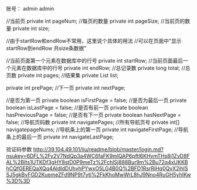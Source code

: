 账号： admin  admin



//当前页
private int pageNum;
//每页的数量
private int pageSize;
//当前页的数量
private int size;

//由于startRow和endRow不常用，这里说个具体的用法
//可以在页面中"显示startRow到endRow 共size条数据"

//当前页面第一个元素在数据库中的行号
private int startRow;
//当前页面最后一个元素在数据库中的行号
private int endRow;
//总记录数
private long total;
//总页数
private int pages;
//结果集
private List<T> list;

private int prePage;
//下一页
private int nextPage;

//是否为第一页
private boolean isFirstPage = false;
//是否为最后一页
private boolean isLastPage = false;
//是否有前一页
private boolean hasPreviousPage = false;
//是否有下一页
private boolean hasNextPage = false;
//导航页码数
private int navigatePages;
//所有导航页号
private int[] navigatepageNums;
//导航条上的第一页
private int navigateFirstPage;
//导航条上的最后一页
private int navigateLastPage;



验证码参数
http://39.104.49.101/liu/readme/blob/master/login.md?nsukey=6DFL%2Fy2V7NdQp3a4WC6faFK9mlQAP6pftl6KHvmTHs8j1ZvD8FAL%2BIts1UTKDf3gHY8stD0P9meTz%2FchlSj888Bur9m%2Bu72q4xUKKBhCQfGEREQaXQq4AldIdDUhvhPYwxO5LG4B0Q%2BFD1RsrRiHq0QvX2jhlSSJ5gkBvFGD2KuemeZFd9NP9t7vti%2FkKhoMwWrL8hJ9Nno4RuGH5yhIKw%3D%3D